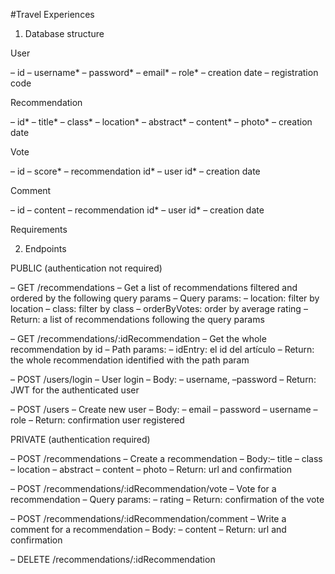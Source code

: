 #Travel Experiences

1. Database structure

User

– id
– username\*
– password\*
– email\*
– role\*
– creation date
– registration code

Recommendation

– id\*
– title\*
– class\*
– location\*
– abstract\*
– content\*
– photo\*
– creation date

Vote

– id
– score\*
– recommendation id\*
– user id\*
– creation date

Comment

– id
– content
– recommendation id\*
– user id\*
– creation date

Requirements

2. Endpoints

PUBLIC (authentication not required)

– GET /recommendations
– Get a list of recommendations filtered and ordered by the following query params
– Query params: – location: filter by location – class: filter by class – orderByVotes: order by average rating
– Return: a list of recommendations following the query params

– GET /recommendations/:idRecommendation
– Get the whole recommendation by id
– Path params: – idEntry: el id del artículo
– Return: the whole recommendation identified with the path param

– POST /users/login
– User login
– Body: – username, –password
– Return: JWT for the authenticated user

– POST /users
– Create new user
– Body: – email – password – username – role
– Return: confirmation user registered

PRIVATE (authentication required)

– POST /recommendations
– Create a recommendation
– Body:– title – class – location – abstract – content – photo
– Return: url and confirmation

– POST /recommendations/:idRecommendation/vote
– Vote for a recommendation
– Query params: – rating
– Return: confirmation of the vote

– POST /recommendations/:idRecommendation/comment
– Write a comment for a recommendation
– Body: – content
– Return: url and confirmation

– DELETE /recommendations/:idRecommendation
